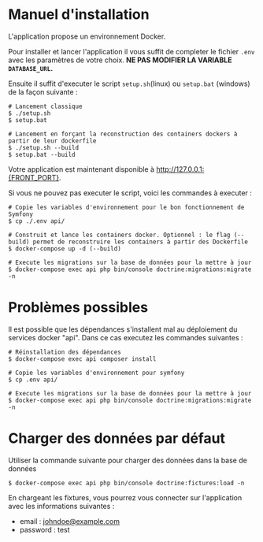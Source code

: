 # Manuel d'installation

L'application propose un environnement Docker.

Pour installer et lancer l'application il vous suffit de completer le fichier `.env` avec les paramètres de votre choix.
**NE PAS MODIFIER LA VARIABLE `DATABASE_URL`.**

Ensuite il suffit d'executer le script `setup.sh`(linux) ou `setup.bat` (windows) de la façon suivante : 

    # Lancement classique
    $ ./setup.sh 
    $ setup.bat
    
    # Lancement en forçant la reconstruction des containers dockers à partir de leur dockerfile
    $ ./setup.sh --build
    $ setup.bat --build
    
Votre application est maintenant disponible à http://127.0.0.1:{FRONT_PORT}.

Si vous ne pouvez pas executer le script, voici les commandes à executer : 

    # Copie les variables d'environnement pour le bon fonctionnement de Symfony
    $ cp ./.env api/
    
    # Construit et lance les containers docker. Optionnel : le flag (--build) permet de reconstruire les containers à partir des Dockerfile
    $ docker-compose up -d (--build)
    
    # Execute les migrations sur la base de données pour la mettre à jour
    $ docker-compose exec api php bin/console doctrine:migrations:migrate -n
    
# Problèmes possibles

Il est possible que les dépendances s'installent mal au déploiement du services docker "api".
Dans ce cas executez les commandes suivantes : 

    # Réinstallation des dépendances
    $ docker-compose exec api composer install
    
    # Copie les variables d'environnement pour symfony
    $ cp .env api/ 
    
    # Execute les migrations sur la base de données pour la mettre à jour
    $ docker-compose exec api php bin/console doctrine:migrations:migrate -n
    
# Charger des données par défaut

Utiliser la commande suivante pour charger des données dans la base de données

    $ docker-compose exec api php bin/console doctrine:fictures:load -n
      
En chargeant les fixtures, vous pourrez vous connecter sur l'application avec les informations suivantes : 
* email : johndoe@example.com
* password : test
      
